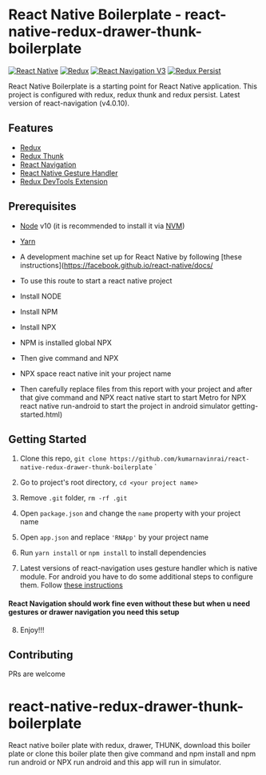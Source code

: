 React Native Boilerplate - react-native-redux-drawer-thunk-boilerplate
===========================================

[![React Native](https://img.shields.io/badge/React%20Native-v0.61.5-blue.svg)](https://facebook.github.io/react-native/)
[![Redux](https://img.shields.io/badge/Redux-v4.0.4-blue.svg)](https://redux.js.org/)
[![React Navigation V3](https://img.shields.io/badge/React%20Navigation-v4.0.10-blue.svg)](https://reactnavigation.org/)
[![Redux Persist](https://img.shields.io/badge/Redux%20Persist-v5.10.0-blue.svg)](https://github.com/rt2zz/redux-persist)

React Native Boilerplate is a starting point for React Native application. This project is configured with redux, redux thunk 
and redux persist. Latest version of react-navigation (v4.0.10).


## Features

* [Redux](http://redux.js.org/)
* [Redux Thunk](https://github.com/reduxjs/redux-thunk)
* [React Navigation](https://reactnavigation.org/) 
* [React Native Gesture Handler](https://github.com/kmagiera/react-native-gesture-handler) 
* [Redux DevTools Extension](https://github.com/zalmoxisus/redux-devtools-extension)

## Prerequisites

* [Node](https://nodejs.org) v10 (it is recommended to install it via [NVM](https://github.com/creationix/nvm))
* [Yarn](https://yarnpkg.com/)
* A development machine set up for React Native by following [these instructions](https://facebook.github.io/react-native/docs/

* To use this route to start a react native project
* Install  NODE

* Install NPM

* Install  NPX

* NPM is installed global NPX


* Then give command and NPX

* NPX space react native init your project name

* Then carefully replace files from this report with your project and after that give command and NPX react native start to start Metro for NPX react native run-android to start the project in android simulator
getting-started.html)

## Getting Started

1. Clone this repo, `git clone https://github.com/kumarnavinrai/react-native-redux-drawer-thunk-boilerplate` <your project name>`
2. Go to project's root directory, `cd <your project name>`
3. Remove `.git` folder,  `rm -rf .git`
4. Open `package.json` and change the `name` property with your project name
5. Open `app.json` and replace `'RNApp'` by your project name 

6. Run `yarn install` or `npm install` to install dependencies

7. Latest versions of react-navigation uses gesture handler which is native module. For android you have to do some additional steps to configure them. Follow [these instructions](https://reactnavigation.org/docs/en/getting-started.html)
#### React Navigation should work fine even without these but when u need gestures or drawer navigation you need this setup

    
8. Enjoy!!!


## Contributing

PRs are welcome

# react-native-redux-drawer-thunk-boilerplate
  React native boiler plate with redux,  drawer, THUNK, download this boiler plate or clone this boiler plate then give command and npm install and  npm run android or NPX run android and this app will run in simulator.